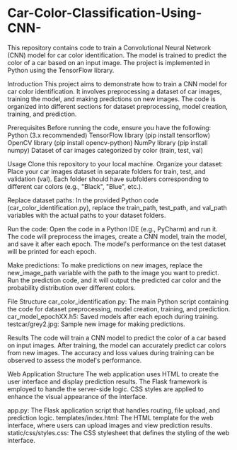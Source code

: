 # Car-Color-Classification-Using-CNN-
This repository contains code to train a Convolutional Neural Network (CNN) model for car color identification. The model is trained to predict the color of a car based on an input image. The project is implemented in Python using the TensorFlow library.

Introduction
This project aims to demonstrate how to train a CNN model for car color identification. It involves preprocessing a dataset of car images, training the model, and making predictions on new images. The code is organized into different sections for dataset preprocessing, model creation, training, and prediction.

Prerequisites
Before running the code, ensure you have the following:
Python (3.x recommended)
TensorFlow library (pip install tensorflow)
OpenCV library (pip install opencv-python)
NumPy library (pip install numpy)
Dataset of car images categorized by color (train, test, val)

Usage
Clone this repository to your local machine.
Organize your dataset:
Place your car images dataset in separate folders for train, test, and validation (val). Each folder should have subfolders corresponding to different car colors (e.g., "Black", "Blue", etc.).

Replace dataset paths:
In the provided Python code (car_color_identification.py), replace the train_path, test_path, and val_path variables with the actual paths to your dataset folders.

Run the code:
Open the code in a Python IDE (e.g., PyCharm) and run it. The code will preprocess the images, create a CNN model, train the model, and save it after each epoch. The model's performance on the test dataset will be printed for each epoch.

Make predictions:
To make predictions on new images, replace the new_image_path variable with the path to the image you want to predict. Run the prediction code, and it will output the predicted car color and the probability distribution over different colors.

File Structure
car_color_identification.py: The main Python script containing the code for dataset preprocessing, model creation, training, and prediction.
car_model_epochXX.h5: Saved models after each epoch during training.
testcar/grey2.jpg: Sample new image for making predictions.

Results
The code will train a CNN model to predict the color of a car based on input images. After training, the model can accurately predict car colors from new images. The accuracy and loss values during training can be observed to assess the model's performance.

Web Application Structure
The web application uses HTML to create the user interface and display prediction results. The Flask framework is employed to handle the server-side logic. CSS styles are applied to enhance the visual appearance of the interface.

app.py: The Flask application script that handles routing, file upload, and prediction logic.
templates/index.html: The HTML template for the web interface, where users can upload images and view prediction results.
static/css/styles.css: The CSS stylesheet that defines the styling of the web interface.
